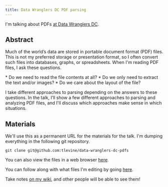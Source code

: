 ```yaml
---
title: Data Wranglers DC PDF parsing
---
```

I'm talking about PDFs
[at Data Wranglers DC](http://www.meetup.com/Data-Wranglers-DC/events/160592492/).

## Abstract
Much of the world’s data are stored in portable document format (PDF) files. This is not my preferred storage or presentation format, so I often convert such files
into databases, graphs, or spreadsheets. When I'm reading PDF files, I ask these questions.

* Do we need to read the file contents at all?
* Do we only need to extract the text and/or images?
* Do we care about the layout of the file?

I take different approaches to parsing depending on the answers to these questions.
In the talk, I’ll show a few different approaches to parsing and analyzing PDF
files, and I'll discuss which approaches make sense in which situations.

## Materials
We'll use this as a permanent URL for the materials for the talk.
I'm dumping everything in the following git repository.

    git clone git@github.com:tlevine/data-wranglers-dc-pdfs

You can also view the files in a web browser
[here](https://github.com/tlevine/data-wranglers-dc-pdfs).

You can follow along with what files I'm editing by going
[here](http://tlevine.the-nsa.org/data-wranglers-dc-pdfs/).

Take notes
[on my wiki](http://wiki.thomaslevine.com/misc/data-wranglers-dc-2014-04),
and other people will be able to see them!

